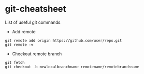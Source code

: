 # git-cheatsheet
List of useful git commands

* Add remote
```
git remote add origin https://github.com/user/repo.git
git remote -v
```

* Checkout remote branch
```
git fetch
git checkout -b newlocalbranchname remotename/remotebranchname
```
